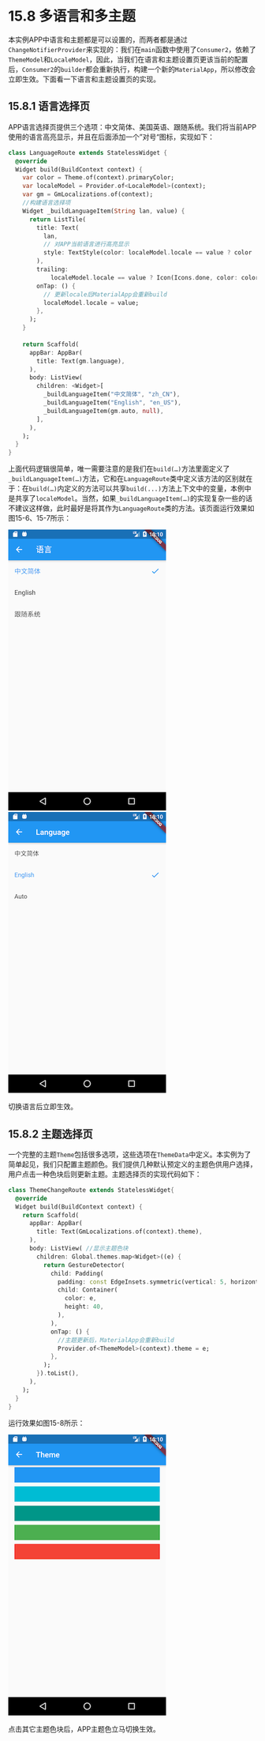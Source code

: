 # 15.8 多语言和多主题

本实例APP中语言和主题都是可以设置的，而两者都是通过`ChangeNotifierProvider`来实现的：我们在`main`函数中使用了`Consumer2`，依赖了`ThemeModel`和`LocaleModel`，因此，当我们在语言和主题设置页更该当前的配置后，`Consumer2`的`builder`都会重新执行，构建一个新的`MaterialApp`，所以修改会立即生效。下面看一下语言和主题设置页的实现。

## 15.8.1 语言选择页

APP语言选择页提供三个选项：中文简体、美国英语、跟随系统。我们将当前APP使用的语言高亮显示，并且在后面添加一个”对号“图标，实现如下：

```dart
class LanguageRoute extends StatelessWidget {
  @override
  Widget build(BuildContext context) {
    var color = Theme.of(context).primaryColor;
    var localeModel = Provider.of<LocaleModel>(context);
    var gm = GmLocalizations.of(context);
    //构建语言选择项
    Widget _buildLanguageItem(String lan, value) {
      return ListTile(
        title: Text(
          lan,
          // 对APP当前语言进行高亮显示
          style: TextStyle(color: localeModel.locale == value ? color : null),
        ),
        trailing:
            localeModel.locale == value ? Icon(Icons.done, color: color) : null,
        onTap: () {
          // 更新locale后MaterialApp会重新build
          localeModel.locale = value;
        },
      );
    }

    return Scaffold(
      appBar: AppBar(
        title: Text(gm.language),
      ),
      body: ListView(
        children: <Widget>[
          _buildLanguageItem("中文简体", "zh_CN"),
          _buildLanguageItem("English", "en_US"),
          _buildLanguageItem(gm.auto, null),
        ],
      ),
    );
  }
}
```

上面代码逻辑很简单，唯一需要注意的是我们在`build(…)`方法里面定义了`_buildLanguageItem(…)`方法，它和在`LanguageRoute`类中定义该方法的区别就在于：在`build(…)`内定义的方法可以共享`build(...)`方法上下文中的变量，本例中是共享了`localeModel`。当然，如果`_buildLanguageItem(…)`的实现复杂一些的话不建议这样做，此时最好是将其作为`LanguageRoute`类的方法。该页面运行效果如图15-6、15-7所示：

![15-6](../imgs/15-6.png)![15-7](../imgs/15-7.png)

切换语言后立即生效。

## 15.8.2 主题选择页

一个完整的主题`Theme`包括很多选项，这些选项在`ThemeData`中定义。本实例为了简单起见，我们只配置主题颜色。我们提供几种默认预定义的主题色供用户选择，用户点击一种色块后则更新主题。主题选择页的实现代码如下：

```dart
class ThemeChangeRoute extends StatelessWidget{
  @override
  Widget build(BuildContext context) {
    return Scaffold(
      appBar: AppBar(
        title: Text(GmLocalizations.of(context).theme),
      ),
      body: ListView( //显示主题色块
        children: Global.themes.map<Widget>((e) {
          return GestureDetector(
            child: Padding(
              padding: const EdgeInsets.symmetric(vertical: 5, horizontal: 16),
              child: Container(
                color: e,
                height: 40,
              ),
            ),
            onTap: () {
              //主题更新后，MaterialApp会重新build
              Provider.of<ThemeModel>(context).theme = e;
            },
          );
        }).toList(),
      ),
    );
  }
}
```

运行效果如图15-8所示：

![15-8](../imgs/15-8.png)

点击其它主题色块后，APP主题色立马切换生效。